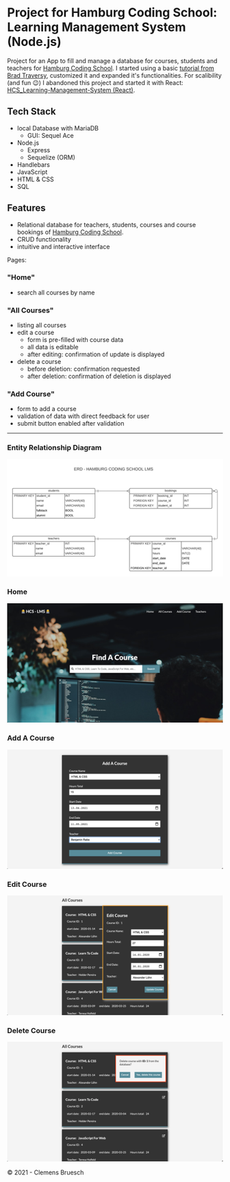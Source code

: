 # Project for Hamburg Coding School: Learning Management System (Node.js)

Project for an App to fill and manage a database for courses, students and teachers for [Hamburg Coding School](https://hamburgcodingschool.com/).
I started using a basic [tutorial from Brad Traversy](https://www.youtube.com/watch?v=bOHysWYMZM0&list=PLillGF-RfqbZyLc9sMQ72_u3FW9fVxo1p), customized it and expanded it's functionalities.
For scalibility (and fun 😉) I abandoned this project and started it with React: [HCS_Learning-Management-System (React)](https://github.com/Codemon72/HCS_Learning-Management-System_with_React). 


## Tech Stack
- local Database with MariaDB
  - GUI: Sequel Ace
- Node.js
  - Express
  - Sequelize (ORM)
- Handlebars
- JavaScript
- HTML & CSS
- SQL

## Features
- Relational database for teachers, students, courses and course bookings of [Hamburg Coding School](https://hamburgcodingschool.com/).
- CRUD functionality
- intuitive and interactive interface

Pages:

### "Home"
- search all courses by name

### "All Courses"
- listing all courses
- edit a course
  - form is pre-filled with course data
  - all data is editable
  - after editing: confirmation of update is displayed
- delete a course
  - before deletion: confirmation requested
  - after deletion: confirmation of deletion is displayed


### "Add Course"
- form to add a course
- validation of data with direct feedback for user
- submit button enabled after validation

---
### Entity Relationship Diagram
![ERD - HAMBURG CODING SCHOOL LMS.png](/public/img/ERD-HAMBURG_CODING_SCHOOL_LMS.png)

### Home
![Home-Page](/public/img/Home.png)

### Add A Course
![Add A Course](/public/img/AddCourse.png)

### Edit Course
![Edit Course](/public/img/EditCourse.png)

### Delete Course
![Delete Course](/public/img/ConfirmDelete.png)

&copy; 2021 - Clemens Bruesch
